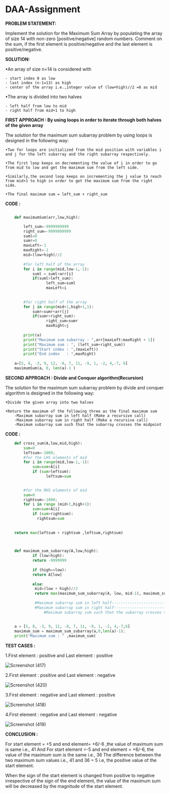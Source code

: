 # DAA-Assignment
**PROBLEM STATEMENT:**

Implement the solution for the Maximum Sum Array by populating the array of size 14 with non-zero [positive/negative] random numbers.
Comment on the sum, if the first element is positive/negative and the last element is positive/negative.

**SOLUTION:**

•An array of size n=14 is considered with
	
	- start index 0 as low
	- last index (n-1=13) as high
	- center of the array i.e.,integer value of (low+high)//2 =6 as mid

•The array is divided into two halves

	- left half from low to mid 
	- right half from mid+1 to high


**FIRST APPROACH : By using loops in order to iterate through both  halves of the given array**

The solution for the maximum sum subarray problem by using loops is designed in the following way:

	•Two for loops are initialized from the mid position with variables i and j for the left subarray and the right subarray respectively.

	•The first loop keeps on decrementing the value of i in order to go from mid to low and get the maximum sum from the left side.

	•Similarly,the second loop keeps on incrementing the j value to reach from mid+1 to high in order to get the maximum sum from the right side. 

	•The final maximum sum = left_sum + right_sum

**CODE :**
```py

    def maximumSum(arr,low,high):

    	left_sum=-9999999999
    	right_sum=-9999999999 
    	suml=0
    	sumr=0
    	maxLeft=-1
    	maxRight=-1
    	mid=(low+high)//2
    
    	#for left half of the array
    	for i in range(mid,low-1,-1):
        	suml = suml+arr[i]
        	if(suml>left_sum):
            	  left_sum=suml
            	  maxLeft=i
        
    
    	#for right half of the array
    	for j in range(mid+1,high+1,1):
        	sumr=sumr+arr[j]
        	if(sumr>right_sum):
            	  right_sum=sumr
            	  maxRight=j
    
    	print(a)
    	print("Maximum sum subarray : ",arr[maxLeft:maxRight + 1])    
    	print("Maximum sum : ", (left_sum+right_sum))
    	print("Start index : ",(maxLeft))
    	print("End index   : ",maxRight)
    
    a=[5, 8, -3, 9, 12, -8, 7, 11, -9, 1, -2, 4,-7, 6]
    maximumSum(a, 0, len(a)-1 )
  ```  


**SECOND APPROACH : Divide and Conquer algorithm(Recursion)**

The solution for the maximum sum subarray problem by divide and conquer algorithm is designed in the following way:
	
	•Divide the given array into two halves

	•Return the maximum of the following three as the final maximum sum 
		-Maximum subarray sum in left half (Make a recursive call)
		-Maximum subarray sum in right half (Make a recursive call)
		-Maximum subarray sum such that the subarray crosses the midpoint

**CODE :**
```py
    def cross_sum(A,low,mid,high):
    	sum=0
    	leftsum=-1000;
    	#for the LHS elements of mid 
    	for i in range(mid,low-1,-1):
        	sum=sum+A[i]
        	if (sum>leftsum):
            	  leftsum=sum
            

    	#for the RHS elements of mid
    	sum=0
    	rightsum=-1000; 
    	for i in range (mid+1,high+1):
        	sum=sum+A[i]
        	if (sum>rightsum):
           	  rightsum=sum
           
         
    return max(leftsum + rightsum ,leftsum,rightsum)
    


    def maximum_sum_subarray(A,low,high):
    		if (low>high):
      		return -9999999
        
    		if (high==low):     
      		return A[low]
  
    		else:   
     		 mid=(low + high)//2 
     		 return max(maximum_sum_subarray(A, low, mid-1), maximum_sum_subarray(A, mid+1, high),cross_sum(A, low, mid, high))
    
      		 #Maximum subarray sum in left half------------------------------------>maximum_sum_subarray(A, low, mid-1)
      		 #Maximum subarray sum in right half----------------------------------->maximum_sum_subarray(A, mid+1, high)
      	         #Maximum subarray sum such that the subarray crosses the midpoint----->mid_sum(A, low, mid, high)
    
      
    a = [5, 8, -3, 9, 12, -8, 7, 11, -9, 1, -2, 4,-7,6]
    maximum_sum = maximum_sum_subarray(a,0,len(a)-1); 
    print("Maximum sum : " ,maximum_sum)
```


**TEST CASES :**

1.First element : positive  and Last element : positive

![Screenshot (417)](https://user-images.githubusercontent.com/113937257/191204200-591ecd66-3c84-4968-ad55-19c573a9d6c2.png)

	
2.First element : positive  and Last element : negative

![Screenshot (420)](https://user-images.githubusercontent.com/113937257/191204544-add90e6e-07d6-40dc-b6f4-acc8223e727d.png)

3.First element : negative  and Last element : positive

![Screenshot (418)](https://user-images.githubusercontent.com/113937257/191204625-58c36fdc-dded-41d6-9f51-b84c185d9458.png)


4.First element : negative  and Last element : negative

![Screenshot (419)](https://user-images.githubusercontent.com/113937257/191204709-435b39ab-43a4-48a1-9674-2dc89c3440f6.png)


**CONCLUSION :**

For start element = +5 and end element= +6/-6 ,the value of maximum sum is same  i.e., 41
And
For start element =-5 and end element = +6/-6, the value of the maximum sum is the same i.e., 36
The difference between the two maximum sum values i.e., 41 and 36 = 5 i.e, the positive value of the start element.

When the sign of the start element is changed from positive to negative irrespective of the sign of the end element, the value of the maximum sum will be decreased by the magnitude of the start element.


